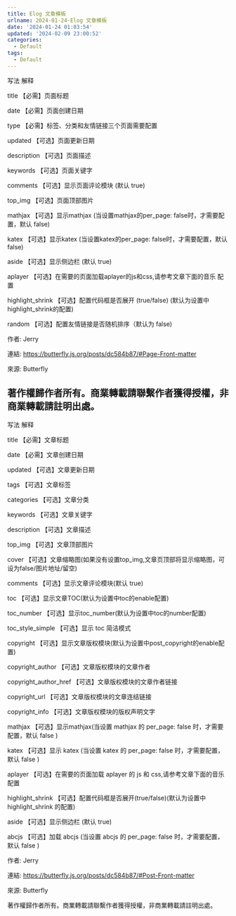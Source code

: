 ```yaml
---
title: Elog 文章模板
urlname: 2024-01-24-Elog 文章模板
date: '2024-01-24 01:03:54'
updated: '2024-02-09 23:00:52'
categories:
  - Default
tags:
  - Default
---
```

写法        解释

title        【必需】页面标题

date        【必需】页面创建日期

type        【必需】标签、分类和友情链接三个页面需要配置

updated        【可选】页面更新日期

description        【可选】页面描述

keywords        【可选】页面关键字

comments        【可选】显示页面评论模块 (默认 true)

top_img        【可选】页面顶部图片

mathjax        【可选】显示mathjax (当设置mathjax的per_page: false时，才需要配置，默认 false)

katex        【可选】显示katex (当设置katex的per_page: false时，才需要配置，默认 false)

aside        【可选】显示侧边栏 (默认 true)

aplayer        【可选】在需要的页面加载aplayer的js和css,请参考文章下面的音乐 配置

highlight_shrink        【可选】配置代码框是否展开 (true/false) (默认为设置中highlight_shrink的配置)

random        【可选】配置友情链接是否随机排序（默认为 false)





作者: Jerry

連結: https://butterfly.js.org/posts/dc584b87/#Page-Front-matter

來源: Butterfly

著作權歸作者所有。商業轉載請聯繫作者獲得授權，非商業轉載請註明出處。
---
写法        解释

title        【必需】文章标题

date        【必需】文章创建日期

updated        【可选】文章更新日期

tags        【可选】文章标签

categories        【可选】文章分类

keywords        【可选】文章关键字

description        【可选】文章描述

top_img        【可选】文章顶部图片

cover        【可选】文章缩略图(如果没有设置top_img,文章页顶部将显示缩略图，可设为false/图片地址/留空)

comments        【可选】显示文章评论模块(默认 true)

toc        【可选】显示文章TOC(默认为设置中toc的enable配置)

toc_number        【可选】显示toc_number(默认为设置中toc的number配置)

toc_style_simple        【可选】显示 toc 简洁模式

copyright        【可选】显示文章版权模块(默认为设置中post_copyright的enable配置)

copyright_author        【可选】文章版权模块的文章作者

copyright_author_href        【可选】文章版权模块的文章作者链接

copyright_url        【可选】文章版权模块的文章连结链接

copyright_info        【可选】文章版权模块的版权声明文字

mathjax        【可选】显示mathjax(当设置 mathjax 的 per_page: false 时，才需要配置，默认 false )

katex        【可选】显示 katex (当设置 katex 的 per_page: false 时，才需要配置，默认 false )

aplayer        【可选】在需要的页面加载 aplayer 的 js 和 css,请参考文章下面的音乐 配置

highlight_shrink        【可选】配置代码框是否展开(true/false)(默认为设置中 highlight_shrink 的配置)

aside        【可选】显示侧边栏 (默认 true)

abcjs        【可选】加载 abcjs (当设置 abcjs 的 per_page: false 时，才需要配置，默认 false )





作者: Jerry

連結: https://butterfly.js.org/posts/dc584b87/#Post-Front-matter

來源: Butterfly

著作權歸作者所有。商業轉載請聯繫作者獲得授權，非商業轉載請註明出處。
